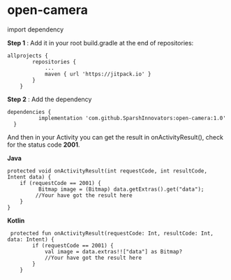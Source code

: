 # open-camera

import dependency

**Step 1** : Add it in your root build.gradle at the end of repositories:
```
allprojects {
		repositories {
			...
			maven { url 'https://jitpack.io' }
		}
	}
```
  
 **Step 2** : Add the dependency
  ```
  dependencies {
	        implementation 'com.github.SparshInnovators:open-camera:1.0'
	}
```


And then in your Activity you can get the result in onActivityResult(), check for the status code **2001**.

**Java**
```
protected void onActivityResult(int requestCode, int resultCode, Intent data) {
    if (requestCode == 2001) {
    	  Bitmap image = (Bitmap) data.getExtras().get("data");
         //Your have got the result here
    }
}
```
**Kotlin**

```
 protected fun onActivityResult(requestCode: Int, resultCode: Int, data: Intent) {
        if (requestCode == 2001) {
            val image = data.extras!!["data"] as Bitmap?
            //Your have got the result here
        }
    }
```
    
